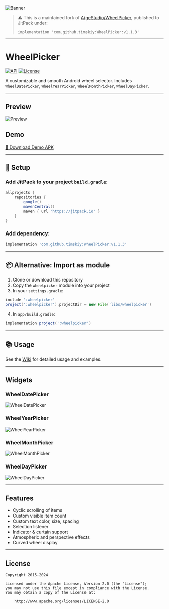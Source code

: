 ![Banner](https://github.com/AigeStudio/WheelPicker/blob/main/Previews/main/Banner.jpg)

> ⚠️ This is a maintained fork of [AigeStudio/WheelPicker](https://github.com/AigeStudio/WheelPicker), published to JitPack under:
>
> `implementation 'com.github.timskiy:WheelPicker:v1.1.3'`

---

# WheelPicker

[![API](https://img.shields.io/badge/API-14%2B-brightgreen.svg)](https://github.com/timskiy/WheelPicker)
[![License](https://img.shields.io/badge/License-Apache%202-blue.svg)](LICENSE)

A customizable and smooth Android wheel selector. Includes `WheelDatePicker`, `WheelYearPicker`, `WheelMonthPicker`, `WheelDayPicker`.

---

## Preview

![Preview](https://github.com/AigeStudio/WheelPicker/blob/main/Previews/main/Preview.gif)

## Demo

[📱 Download Demo APK](https://github.com/AigeStudio/WheelPicker/blob/main/APK/Demo.apk)

---

## 🔧 Setup

### Add JitPack to your project `build.gradle`:
```gradle
allprojects {
    repositories {
        google()
        mavenCentral()
        maven { url 'https://jitpack.io' }
    }
}
```

### Add dependency:
```gradle
implementation 'com.github.timskiy:WheelPicker:v1.1.3'
```

---

## 📦 Alternative: Import as module

1. Clone or download this repository
2. Copy the `wheelpicker` module into your project
3. In your `settings.gradle`:
```gradle
include ':wheelpicker'
project(':wheelpicker').projectDir = new File('libs/wheelpicker')
```
4. In `app/build.gradle`:
```gradle
implementation project(':wheelpicker')
```

---

## 📚 Usage

See the [Wiki](https://github.com/AigeStudio/WheelPicker/wiki/WIKI) for detailed usage and examples.

---

## Widgets

### WheelDatePicker
![WheelDatePicker](https://github.com/AigeStudio/WheelPicker/blob/main/Previews/main/WheelDatePicker.gif)

### WheelYearPicker
![WheelYearPicker](https://github.com/AigeStudio/WheelPicker/blob/main/Previews/main/WheelYearPicker.gif)

### WheelMonthPicker
![WheelMonthPicker](https://github.com/AigeStudio/WheelPicker/blob/main/Previews/main/WheelMonthPicker.gif)

### WheelDayPicker
![WheelDayPicker](https://github.com/AigeStudio/WheelPicker/blob/main/Previews/main/WheelDayPicker.gif)

---

## Features

- Cyclic scrolling of items
- Custom visible item count
- Custom text color, size, spacing
- Selection listener
- Indicator & curtain support
- Atmospheric and perspective effects
- Curved wheel display

---

## License

```
Copyright 2015-2024

Licensed under the Apache License, Version 2.0 (the "License");
you may not use this file except in compliance with the License.
You may obtain a copy of the License at:

    http://www.apache.org/licenses/LICENSE-2.0
```
